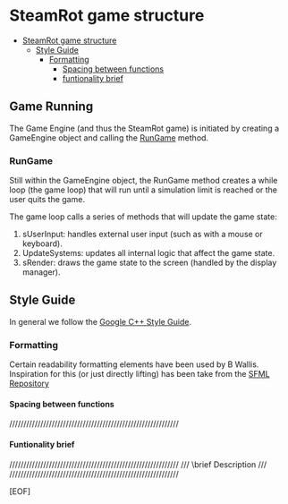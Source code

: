 # SteamRot game structure

<!--toc:start-->
- [SteamRot game structure](#steamrot-game-structure)
  - [Style Guide](#style-guide)
    - [Formatting](#formatting)
      - [Spacing between functions](#spacing-between-functions)
      - [funtionality brief](#funtionality-brief)
<!--toc:end-->

## Game Running

The Game Engine (and thus the SteamRot game) is initiated
by creating a GameEngine object and calling the [RunGame](#rungame)
method.

### RunGame

Still within the GameEngine object, the RunGame method creates
a while loop (the game loop) that will run until a simulation
limit is reached or the user quits the game.

The game loop calls a series of methods that will update the game state:

1. sUserInput: handles external user input (such as with a mouse or keyboard).
1. UpdateSystems: updates all internal logic that affect the game state.
1. sRender: draws the game state to the screen (handled by the display manager).

## Style Guide

In general we follow the [Google C++ Style Guide](https://google.github.io/styleguide/cppguide.html).

### Formatting

Certain readability formatting elements have been used by B Wallis.
Inspiration for this (or just directly lifting) has been take from the [SFML Repository](https://github.com/SFML/SFML/tree/master)

#### Spacing between functions

////////////////////////////////////////////////////////////

#### Funtionality brief

////////////////////////////////////////////////////////////
/// \brief Description
///
////////////////////////////////////////////////////////////

[EOF]
